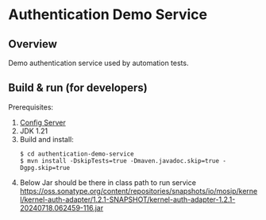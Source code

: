 # Authentication Demo Service

## Overview
Demo authentication service used by automation tests.

## Build & run (for developers)
Prerequisites:

1. [Config Server](https://docs.mosip.io/1.2.0/modules/module-configuration#config-server)
2. JDK 1.21
3. Build and install:
    ```
    $ cd authentication-demo-service
    $ mvn install -DskipTests=true -Dmaven.javadoc.skip=true -Dgpg.skip=true
    ```
4. Below Jar should be there in class path to run service
https://oss.sonatype.org/content/repositories/snapshots/io/mosip/kernel/kernel-auth-adapter/1.2.1-SNAPSHOT/kernel-auth-adapter-1.2.1-20240718.062459-116.jar
